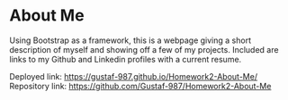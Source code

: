 # About Me

Using Bootstrap as a framework, this is a webpage giving a short description of myself and showing off a few of my projects. Included are links to my Github and Linkedin profiles with a current resume.

Deployed link: https://gustaf-987.github.io/Homework2-About-Me/
<br>
Repository link: https://github.com/Gustaf-987/Homework2-About-Me 